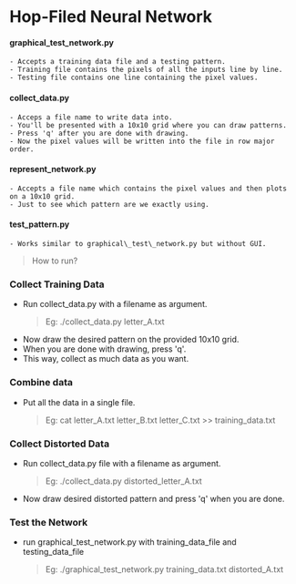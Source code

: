 # Hop-Filed Neural Network

#### graphical\_test\_network.py
	- Accepts a training data file and a testing pattern.
	- Training file contains the pixels of all the inputs line by line.
	- Testing file contains one line containing the pixel values.

#### collect\_data.py
	- Acceps a file name to write data into.
	- You'll be presented with a 10x10 grid where you can draw patterns.
	- Press 'q' after you are done with drawing.
	- Now the pixel values will be written into the file in row major order.

#### represent\_network.py
	- Accepts a file name which contains the pixel values and then plots on a 10x10 grid.
	- Just to see which pattern are we exactly using.

#### test\_pattern.py
	- Works similar to graphical\_test\_network.py but without GUI.

> How to run?
### Collect Training Data
- Run collect\_data.py with a filename as argument.
	> Eg: ./collect\_data.py letter_A.txt
- Now draw the desired pattern on the provided 10x10 grid.
- When you are done with drawing, press 'q'.
- This way, collect as much data as you want.

### Combine data
- Put all the data in a single file.
	> Eg: cat letter_A.txt letter_B.txt letter_C.txt >> training\_data.txt

### Collect Distorted Data
- Run collect\_data.py file with a filename as argument.
	> Eg: ./collect\_data.py distorted_letter_A.txt
- Now draw desired distorted pattern and press 'q' when you are done.

### Test the Network
- run graphical\_test\_network.py with training\_data\_file and testing\_data\_file
	> Eg: ./graphical\_test\_network.py training\_data.txt distorted\_A.txt

